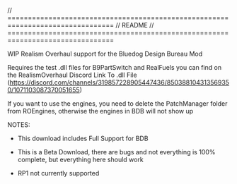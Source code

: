 //	================================================================================
//	README
//	================================================================================


WIP Realism Overhaul support for the Bluedog Design Bureau Mod

Requires the test .dll files for B9PartSwitch and RealFuels you can find on the RealismOverhaul Discord
Link To .dll File (https://discord.com/channels/319857228905447436/850388104313569350/1071103087370051655)

If you want to use the engines, you need to delete the PatchManager folder from ROEngines, otherwise the engines in BDB will not show up


NOTES:

- This download includes Full Support for BDB

- This is a Beta Download, there are bugs and not everything is 100% complete, but everything here should work

- RP1 not currently supported
